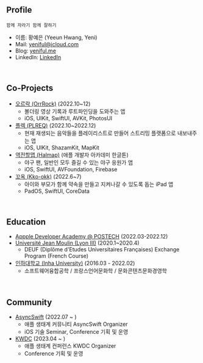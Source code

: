 ## Profile
```
함께 자라기 함께 잘하기
```
- 이름: 황예은 (Yeeun Hwang, Yeni)
- Mail: yeniful@icloud.com
- Blog: [yeniful.me](yeniful.me)
- LinkedIn: [LinkedIn](https://www.linkedin.com/in/yeeun-hwang-9a00ba1b8/)
</br>

## Co-Projects
- [오르락 (OrrRock)](https://github.com/DeveloperAcademy-POSTECH/MacC-TEAM-8bit) (2022.10~12)
  - 볼더링 영상 기록과 루트파인딩을 도와주는 앱
  - iOS, UIKit, SwiftUI, AVKit, PhotosUI
- [플렉 (PLREQ)](https://github.com/PLREQ/PLREQ) (2022.10~2022.12)
  - 현재 재생되는 음악들을 플레이리스트로 만들어 스트리밍 플랫폼으로 내보내주는 앱
  - iOS, UIKit, ShazamKit, MapKit
- [역전할맵 (Halmap)](https://github.com/Gwamegis/Halmap) (애플 개발자 아카데미 한글톤)
  - 야구 팬, 일반인 모두 즐길 수 있는 야구 응원가 앱
  - iOS, SwiftUI, AVFoundation, Firebase
- [꼬옥 (Kko-okk)](https://github.com/kko-okk/kko_okk) (2022.6~7)
  - 아이와 부모가 함께 약속을 만들고 지켜나갈 수 있도록 돕는 iPad 앱
  - PadOS, SwiftUI, CoreData
</br>

## Education
- [Appple Developer Academy @ POSTECH](https://developeracademy.postech.ac.kr/en/) (2022.03-2022.12)
- [Université Jean Moulin (Lyon III)](https://www.univ-lyon3.fr/accueil-en) (2020.1~2020.4)
  - DEUF (Diplôme d'Etudes Universitaires Françaises) Exchange Program (French Course)
- [인하대학교 (Inha University)](https://www.inha.ac.kr/) (2016.03 - 2022.02)
  - 소프트웨어융합공학 / 프랑스언어문화학 / 문화콘텐츠문화경영학
</br>

## Community
- [AsyncSwift](https://asyncswift.org/) (2022.07 ~ )
  - 애플 생태계 커뮤니티 AsyncSwift Organizer
  - iOS 기술 Seminar, Conference 기획 및 운영
- [KWDC](https://asyncswift.org/) (2023.04 ~ )
  - 애플 생태계 컨퍼런스 KWDC Organizer
  - Conference 기획 및 운영
</br>
